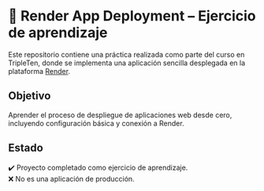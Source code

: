 # 🚀 Render App Deployment – Ejercicio de aprendizaje

Este repositorio contiene una práctica realizada como parte del curso en TripleTen, donde se implementa una aplicación sencilla desplegada en la plataforma [Render](https://render.com/).

## Objetivo
Aprender el proceso de despliegue de aplicaciones web desde cero, incluyendo configuración básica y conexión a Render.

## Estado
✔️ Proyecto completado como ejercicio de aprendizaje.  
❌ No es una aplicación de producción.
